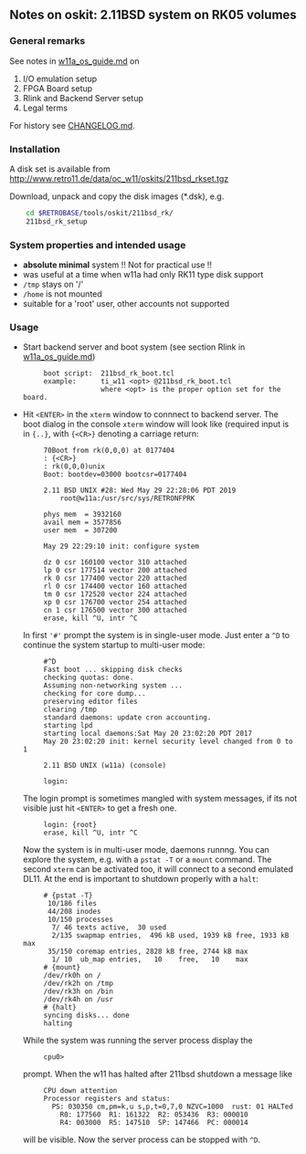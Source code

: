 ## Notes on oskit: 2.11BSD system on RK05 volumes

### General remarks
See notes in [w11a_os_guide.md](../../../doc/w11a_os_guide.md) on
  1. I/O emulation setup
  2. FPGA Board setup
  3. Rlink and Backend Server setup
  4. Legal terms
  
For history see [CHANGELOG.md](CHANGELOG.md).

### Installation
A disk set is available from
http://www.retro11.de/data/oc_w11/oskits/211bsd_rkset.tgz

Download, unpack and copy the disk images (*.dsk), e.g.
```bash
    cd $RETROBASE/tools/oskit/211bsd_rk/
    211bsd_rk_setup
```

### System properties and intended usage
- **absolute minimal** system !! Not for practical use !!
- was useful at a time when w11a had only RK11 type disk support
- `/tmp` stays on '/'
- `/home` is not mounted
- suitable for a 'root' user, other accounts not supported

### Usage

- Start backend server and boot system
  (see section Rlink in [w11a_os_guide.md](../../../doc/w11a_os_guide.md))
  ```
       boot script:  211bsd_rk_boot.tcl
       example:      ti_w11 <opt> @211bsd_rk_boot.tcl
                     where <opt> is the proper option set for the board.
  ```

- Hit `<ENTER>` in the `xterm` window to connnect to backend server.
  The boot dialog in the console `xterm` window will look like
  (required input is in `{..}`, with `{<CR>}` denoting a carriage return:
  ```
       70Boot from rk(0,0,0) at 0177404
       : {<CR>}
       : rk(0,0,0)unix
       Boot: bootdev=03000 bootcsr=0177404
       
       2.11 BSD UNIX #28: Wed May 29 22:28:06 PDT 2019
           root@w11a:/usr/src/sys/RETRONFPRK
       
       phys mem  = 3932160
       avail mem = 3577856
       user mem  = 307200
       
       May 29 22:29:10 init: configure system
       
       dz 0 csr 160100 vector 310 attached
       lp 0 csr 177514 vector 200 attached
       rk 0 csr 177400 vector 220 attached
       rl 0 csr 174400 vector 160 attached
       tm 0 csr 172520 vector 224 attached
       xp 0 csr 176700 vector 254 attached
       cn 1 csr 176500 vector 300 attached
       erase, kill ^U, intr ^C
  ```

  In first `'#'` prompt the system is in single-user mode. Just enter a `^D` 
  to continue the system startup to multi-user mode:
  ```
       #^D
       Fast boot ... skipping disk checks
       checking quotas: done.
       Assuming non-networking system ...
       checking for core dump... 
       preserving editor files
       clearing /tmp
       standard daemons: update cron accounting.
       starting lpd
       starting local daemons:Sat May 20 23:02:20 PDT 2017
       May 20 23:02:20 init: kernel security level changed from 0 to 1
       
       2.11 BSD UNIX (w11a) (console)
       
       login: 
  ```

  The login prompt is sometimes mangled with system messages, if its not
  visible just hit `<ENTER>` to get a fresh one.
  ```
       login: {root}
       erase, kill ^U, intr ^C
  ```

  Now the system is in multi-user mode, daemons runnng. You can explore
  the system, e.g. with a `pstat -T` or a `mount` command. The second
  `xterm` can be activated too, it will connect to a second emulated DL11.
  At the end is important to shutdown properly with a `halt`:
  ```
       # {pstat -T}
        10/186 files
        44/208 inodes
        10/150 processes
         7/ 46 texts active,  30 used
         2/135 swapmap entries,  496 kB used, 1939 kB free, 1933 kB max
        35/150 coremap entries, 2828 kB free, 2744 kB max
         1/ 10  ub_map entries,   10    free,   10    max
       # {mount}
       /dev/rk0h on /
       /dev/rk2h on /tmp
       /dev/rk3h on /bin
       /dev/rk4h on /usr
       # {halt}
       syncing disks... done
       halting
  ```

  While the system was running the server process display the
  ```
       cpu0> 
  ```

  prompt. When the w11 has halted after 211bsd shutdown a message like
  ```
       CPU down attention
       Processor registers and status:
         PS: 030350 cm,pm=k,u s,p,t=0,7,0 NZVC=1000  rust: 01 HALTed
           R0: 177560  R1: 161322  R2: 053436  R3: 000010
           R4: 003000  R5: 147510  SP: 147466  PC: 000014
   ```

  will be visible. Now the server process can be stopped with `^D`.
